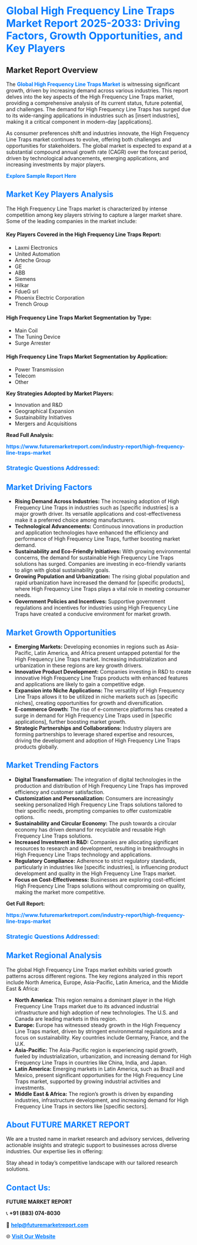 <h1 style="color: #007BFF;">Global High Frequency Line Traps Market Report 2025-2033: Driving Factors, Growth Opportunities, and Key Players</h1>

<section id="overview">
<h2>Market Report Overview</h2>
<p>The <a href="https://www.futuremarketreport.com/industry-report/high-frequency-line-traps-market" style="color: #007BFF; text-decoration: none;"><strong>Global High Frequency Line Traps Market</strong></a> is witnessing significant growth, driven by increasing demand across various industries. This report delves into the key aspects of the High Frequency Line Traps market, providing a comprehensive analysis of its current status, future potential, and challenges. The demand for High Frequency Line Traps has surged due to its wide-ranging applications in industries such as [insert industries], making it a critical component in modern-day [applications].</p>
<p>As consumer preferences shift and industries innovate, the High Frequency Line Traps market continues to evolve, offering both challenges and opportunities for stakeholders. The global market is expected to expand at a substantial compound annual growth rate (CAGR) over the forecast period, driven by technological advancements, emerging applications, and increasing investments by major players.</p>
</section>

<section id="overview">
<p><a href="https://www.futuremarketreport.com/request-sample/reportId=115475" style="color: #007BFF; text-decoration: none;"><strong>Explore Sample Report Here</strong></a></p>
</section>

<section id="key-players">
<h2 style="color: #007BFF;">Market Key Players Analysis</h2>
<p>The High Frequency Line Traps market is characterized by intense competition among key players striving to capture a larger market share. Some of the leading companies in the market include:</p>
<h4>Key Players Covered in the High Frequency Line Traps Report:</h4>
<ul><li>Laxmi Electronics</li><li>United Automation</li><li>Arteche Group</li><li>GE</li><li>ABB</li><li>Siemens</li><li>Hilkar</li><li>FdueG srl</li><li>Phoenix Electric Corporation</li><li>Trench Group</li></ul>
<h4>High Frequency Line Traps Market Segmentation by Type:</h4>
<ul><li>Main Coil</li><li>The Tuning Device</li><li>Surge Arrester</li></ul>

<h4>High Frequency Line Traps Market Segmentation by Application:</h4>
<ul><li>Power Transmission</li><li>Telecom</li><li>Other</li></ul>
<p><strong>Key Strategies Adopted by Market Players:</strong></p>
<ul>
<li>Innovation and R&D</li>
<li>Geographical Expansion</li>
<li>Sustainability Initiatives</li>
<li>Mergers and Acquisitions</li>
</ul>
</section>

<section>
<p><strong>Read Full Analysis: </strong></p><a href="https://www.futuremarketreport.com/industry-report/high-frequency-line-traps-market" style="color: #007BFF; text-decoration: none;"><strong>https://www.futuremarketreport.com/industry-report/high-frequency-line-traps-market</strong></a>
<h3 style="color: #007BFF;">Strategic Questions Addressed:</h3>
</section>

<section id="driving-factors">
<h2 style="color: #007BFF;">Market Driving Factors</h2>
<ul>
<li><strong>Rising Demand Across Industries:</strong> The increasing adoption of High Frequency Line Traps in industries such as [specific industries] is a major growth driver. Its versatile applications and cost-effectiveness make it a preferred choice among manufacturers.</li>
<li><strong>Technological Advancements:</strong> Continuous innovations in production and application technologies have enhanced the efficiency and performance of High Frequency Line Traps, further boosting market demand.</li>
<li><strong>Sustainability and Eco-Friendly Initiatives:</strong> With growing environmental concerns, the demand for sustainable High Frequency Line Traps solutions has surged. Companies are investing in eco-friendly variants to align with global sustainability goals.</li>
<li><strong>Growing Population and Urbanization:</strong> The rising global population and rapid urbanization have increased the demand for [specific products], where High Frequency Line Traps plays a vital role in meeting consumer needs.</li>
<li><strong>Government Policies and Incentives:</strong> Supportive government regulations and incentives for industries using High Frequency Line Traps have created a conducive environment for market growth.</li>
</ul>
</section>

<section id="growth-opportunities">
<h2 style="color: #007BFF;">Market Growth Opportunities</h2>
<ul>
<li><strong>Emerging Markets:</strong> Developing economies in regions such as Asia-Pacific, Latin America, and Africa present untapped potential for the High Frequency Line Traps market. Increasing industrialization and urbanization in these regions are key growth drivers.</li>
<li><strong>Innovative Product Development:</strong> Companies investing in R&D to create innovative High Frequency Line Traps products with enhanced features and applications are likely to gain a competitive edge.</li>
<li><strong>Expansion into Niche Applications:</strong> The versatility of High Frequency Line Traps allows it to be utilized in niche markets such as [specific niches], creating opportunities for growth and diversification.</li>
<li><strong>E-commerce Growth:</strong> The rise of e-commerce platforms has created a surge in demand for High Frequency Line Traps used in [specific applications], further boosting market growth.</li>
<li><strong>Strategic Partnerships and Collaborations:</strong> Industry players are forming partnerships to leverage shared expertise and resources, driving the development and adoption of High Frequency Line Traps products globally.</li>
</ul>
</section>

<section id="trending-factors">
<h2 style="color: #007BFF;">Market Trending Factors</h2>
<ul>
<li><strong>Digital Transformation:</strong> The integration of digital technologies in the production and distribution of High Frequency Line Traps has improved efficiency and customer satisfaction.</li>
<li><strong>Customization and Personalization:</strong> Consumers are increasingly seeking personalized High Frequency Line Traps solutions tailored to their specific needs, prompting companies to offer customizable options.</li>
<li><strong>Sustainability and Circular Economy:</strong> The push towards a circular economy has driven demand for recyclable and reusable High Frequency Line Traps solutions.</li>
<li><strong>Increased Investment in R&D:</strong> Companies are allocating significant resources to research and development, resulting in breakthroughs in High Frequency Line Traps technology and applications.</li>
<li><strong>Regulatory Compliance:</strong> Adherence to strict regulatory standards, particularly in industries like [specific industries], is influencing product development and quality in the High Frequency Line Traps market.</li>
<li><strong>Focus on Cost-Effectiveness:</strong> Businesses are exploring cost-efficient High Frequency Line Traps solutions without compromising on quality, making the market more competitive.</li>
</ul>
</section>

<section>
<p><strong>Get Full Report: </strong></p><a href="https://www.futuremarketreport.com/industry-report/high-frequency-line-traps-market" style="color: #007BFF; text-decoration: none;"><strong>https://www.futuremarketreport.com/industry-report/high-frequency-line-traps-market</strong></a>
<h3 style="color: #007BFF;">Strategic Questions Addressed:</h3>
</section>


<section id="regional-analysis">
<h2 style="color: #007BFF;">Market Regional Analysis</h2>
<p>The global High Frequency Line Traps market exhibits varied growth patterns across different regions. The key regions analyzed in this report include North America, Europe, Asia-Pacific, Latin America, and the Middle East & Africa:</p>
<ul>
<li><strong>North America:</strong> This region remains a dominant player in the High Frequency Line Traps market due to its advanced industrial infrastructure and high adoption of new technologies. The U.S. and Canada are leading markets in this region.</li>
<li><strong>Europe:</strong> Europe has witnessed steady growth in the High Frequency Line Traps market, driven by stringent environmental regulations and a focus on sustainability. Key countries include Germany, France, and the U.K.</li>
<li><strong>Asia-Pacific:</strong> The Asia-Pacific region is experiencing rapid growth, fueled by industrialization, urbanization, and increasing demand for High Frequency Line Traps in countries like China, India, and Japan.</li>
<li><strong>Latin America:</strong> Emerging markets in Latin America, such as Brazil and Mexico, present significant opportunities for the High Frequency Line Traps market, supported by growing industrial activities and investments.</li>
<li><strong>Middle East & Africa:</strong> The region’s growth is driven by expanding industries, infrastructure development, and increasing demand for High Frequency Line Traps in sectors like [specific sectors].</li>
</ul>
</section>

<footer>
<h2 style="color: #007BFF;">About FUTURE MARKET REPORT</h2>
<p>We are a trusted name in market research and advisory services, delivering actionable insights and strategic support to businesses across diverse industries. Our expertise lies in offering:</p>

<p>Stay ahead in today’s competitive landscape with our tailored research solutions.</p>

<h2 style="color: #007BFF;">Contact Us:</h2>
<p><strong>FUTURE MARKET REPORT</strong></p>
<p>📞 <strong>+91 (883) 074-8030</strong></p>
<p>📧 <strong><a href="mailto:help@futuremarketreport.com" style="color: #007BFF;">help@futuremarketreport.com</a></strong></p>
<p>🌐 <strong><a href="https://www.futuremarketreport.com/" style="color: #007BFF;">Visit Our Website</a></strong></p>
</footer>